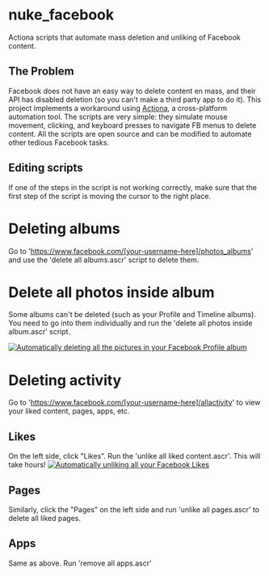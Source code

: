 # nuke_facebook
Actiona scripts that automate mass deletion and unliking of Facebook content.

## The Problem
Facebook does not have an easy way to delete content en mass, and their API has disabled deletion (so you can't make a third party app to do it). This project implements a workaround using [Actiona](https://github.com/Jmgr/actiona), a cross-platform automation tool. The scripts are very simple: they simulate mouse movement, clicking, and keyboard presses to navigate FB menus to delete content. All the scripts are open source and can be modified to automate other tedious Facebook tasks.

## Editing scripts
If one of the steps in the script is not working correctly, make sure that the first step of the script is moving the cursor to the right place.

# Deleting albums
Go to 'https://www.facebook.com/[your-username-here]/photos_albums' and use the 'delete all albums.ascr' script to delete them.

# Delete all photos inside album
Some albums can't be deleted (such as your Profile and Timeline albums). You need to go into them individually and run the 'delete all photos inside album.ascr' script.

[![Automatically deleting all the pictures in your Facebook Profile album](https://img.youtube.com/vi/GXBGFrCzhw8/0.jpg)](https://www.youtube.com/watch?v=GXBGFrCzhw8)

# Deleting activity
Go to 'https://www.facebook.com/[your-username-here]/allactivity' to view your liked content, pages, apps, etc.

## Likes
On the left side, click "Likes". Run the 'unlike all liked content.ascr'. This will take hours!
[![Automatically unliking all your Facebook Likes](https://img.youtube.com/vi/Nu-MalmHSoo/0.jpg)](https://www.youtube.com/watch?v=Nu-MalmHSoo)

## Pages
Similarly, click the "Pages" on the left side and run 'unlike all pages.ascr' to delete all liked pages.

## Apps
Same as above. Run 'remove all apps.ascr'
